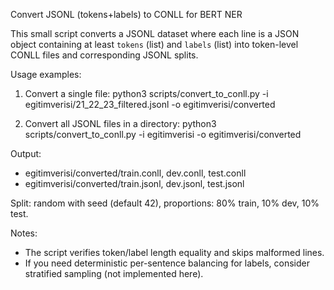 Convert JSONL (tokens+labels) to CONLL for BERT NER

This small script converts a JSONL dataset where each line is a JSON object
containing at least `tokens` (list) and `labels` (list) into token-level
CONLL files and corresponding JSONL splits.

Usage examples:

1) Convert a single file:
   python3 scripts/convert_to_conll.py -i egitimverisi/21_22_23_filtered.jsonl -o egitimverisi/converted

2) Convert all JSONL files in a directory:
   python3 scripts/convert_to_conll.py -i egitimverisi -o egitimverisi/converted

Output:
- egitimverisi/converted/train.conll, dev.conll, test.conll
- egitimverisi/converted/train.jsonl, dev.jsonl, test.jsonl

Split: random with seed (default 42), proportions: 80% train, 10% dev, 10% test.

Notes:
- The script verifies token/label length equality and skips malformed lines.
- If you need deterministic per-sentence balancing for labels, consider
  stratified sampling (not implemented here).
